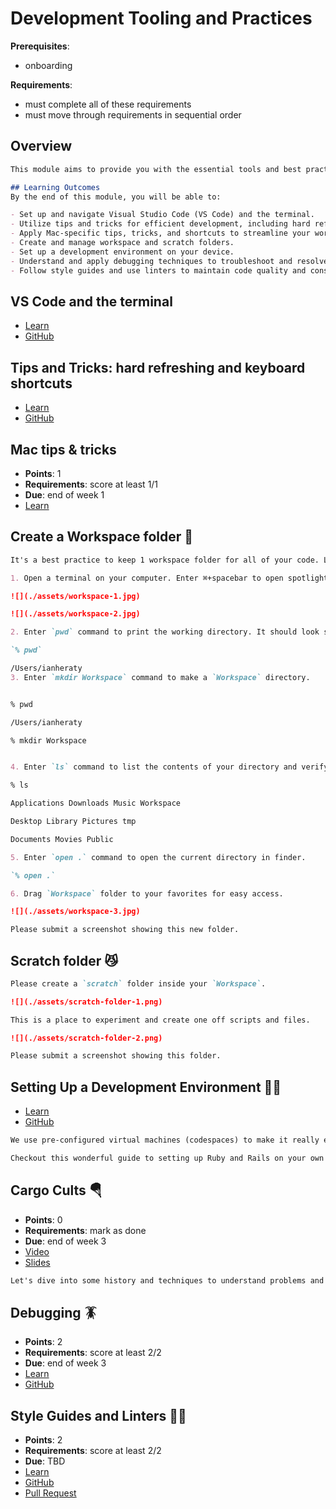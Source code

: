 # Development Tooling and Practices

**Prerequisites**:
- onboarding
<!-- - Writing, Documentation, and Asking Questions -->

**Requirements**:
- must complete all of these requirements
- must move through requirements in sequential order

## Overview
```md
This module aims to provide you with the essential tools and best practices needed for efficient and effective software development. From setting up your development environment to understanding debugging techniques and adhering to coding standards, this module will equip you with the skills to enhance your productivity and code quality.

## Learning Outcomes
By the end of this module, you will be able to:

- Set up and navigate Visual Studio Code (VS Code) and the terminal.
- Utilize tips and tricks for efficient development, including hard refreshing and keyboard shortcuts.
- Apply Mac-specific tips, tricks, and shortcuts to streamline your workflow.
- Create and manage workspace and scratch folders.
- Set up a development environment on your device.
- Understand and apply debugging techniques to troubleshoot and resolve code issues.
- Follow style guides and use linters to maintain code quality and consistency.
```

## VS Code and the terminal
<!-- TODO: add questions / points -->
- [Learn](https://learn.firstdraft.com/lessons/61)
- [GitHub](https://github.com/appdev-lessons/vscode-terminal/)

## Tips and Tricks: hard refreshing and keyboard shortcuts
<!-- TODO: add questions / points -->
<!-- 
    TODO: could split into 3 lessons
        - browsers (how they are different and why we use chrome in the course), chrome, and hard refreshing
        - terminal shortcuts and other productivity tips
        - vscode shortcuts and other productivity tips
-->
- [Learn](https://learn.firstdraft.com/lessons/31)
- [GitHub](https://github.com/appdev-lessons/tips-and-tricks)

## Mac tips & tricks
<!-- TODO: add more questions / points -->
- **Points**: 1
- **Requirements**: score at least 1/1
- **Due**: end of week 1
- [Learn](https://learn.firstdraft.com/lessons/2)

<!-- https://github.com/DPI-WE/setting-up-a-development-environment/issues/7 -->
## Create a Workspace folder 👷
```md
It's a best practice to keep 1 workspace folder for all of your code. Let's set that up now.

1. Open a terminal on your computer. Enter ⌘+spacebar to open spotlight and type in terminal.

![](./assets/workspace-1.jpg)

![](./assets/workspace-2.jpg)

2. Enter `pwd` command to print the working directory. It should look something like this.

`% pwd`

/Users/ianheraty
3. Enter `mkdir Workspace` command to make a `Workspace` directory.


% pwd

/Users/ianheraty

% mkdir Workspace


4. Enter `ls` command to list the contents of your directory and verify you have created the Workspace directory.

% ls             

Applications Downloads Music Workspace

Desktop Library Pictures tmp

Documents Movies Public

5. Enter `open .` command to open the current directory in finder.

`% open .`

6. Drag `Workspace` folder to your favorites for easy access.

![](./assets/workspace-3.jpg)

Please submit a screenshot showing this new folder.
```
<!-- https://github.com/DPI-WE/setting-up-a-development-environment/issues/7 -->
## Scratch folder 😼
```md
Please create a `scratch` folder inside your `Workspace`.

![](./assets/scratch-folder-1.png)

This is a place to experiment and create one off scripts and files. 

![](./assets/scratch-folder-2.png)

Please submit a screenshot showing this folder.
```

## Setting Up a Development Environment 🧑‍💻
<!-- TODO: add questions / points -->
- [Learn](https://learn.firstdraft.com/lessons/332-setting-up-a-development-environment)
- [GitHub](https://github.com/DPI-WE/setting-up-a-development-environment)
```md
We use pre-configured virtual machines (codespaces) to make it really easy to get started developing in Ruby without dealing with environment issues. In a workplace, it's very common to develop locally on your computer.

Checkout this wonderful guide to setting up Ruby and Rails on your own machine. It's good practice for ramping onto a project and getting your machine setup for development.
```

## Cargo Cults 🪂
- **Points**: 0
- **Requirements**: mark as done
- **Due**: end of week 3
- [Video](https://youtu.be/6fiayGO36OA)
- [Slides](https://github.com/DPI-WE/sdf-cargo-cults)
```md
Let's dive into some history and techniques to understand problems and engineer solutions.
```

## Debugging 🪳
- **Points**: 2
- **Requirements**: score at least 2/2
- **Due**: end of week 3
- [Learn](https://learn.firstdraft.com/lessons/290-debugging)
- [GitHub](https://github.com/DPI-WE/debugging)

## Style Guides and Linters 🕺💃
- **Points**: 2
- **Requirements**: score at least 2/2
- **Due**: TBD
- [Learn](https://learn.firstdraft.com/lessons/390-style)
- [GitHub](https://github.com/DPI-WE/style)
- [Pull Request](https://github.com/DPI-WE/readit/pull/27)
